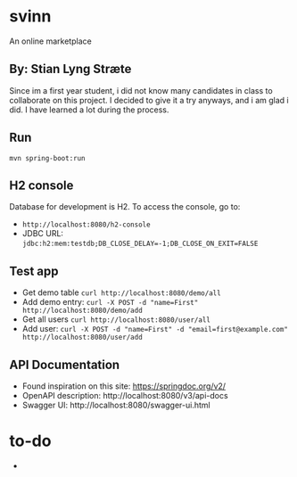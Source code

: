 # svinn
An online marketplace

## By: Stian Lyng Stræte
Since im a first year student, i did not know many candidates in class to collaborate on this project.
I decided to give it a try anyways, and i am glad i did. I have learned a lot during the process. 

## Run
`mvn spring-boot:run`

## H2 console
Database for development is H2. To access the console, go to:
- `http://localhost:8080/h2-console`
- JDBC URL: `jdbc:h2:mem:testdb;DB_CLOSE_DELAY=-1;DB_CLOSE_ON_EXIT=FALSE`

## Test app
- Get demo table `curl http://localhost:8080/demo/all` 
- Add demo entry: `curl -X POST -d "name=First" http://localhost:8080/demo/add`
- Get all users `curl http://localhost:8080/user/all` 
- Add user: `curl -X POST -d "name=First" -d "email=first@example.com" http://localhost:8080/user/add`

## API Documentation
- Found inspiration on this site: https://springdoc.org/v2/
- OpenAPI description: http://localhost:8080/v3/api-docs
- Swagger UI: http://localhost:8080/swagger-ui.html
# to-do
- 